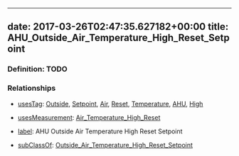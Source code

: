 
---
date: 2017-03-26T02:47:35.627182+00:00
title: AHU_Outside_Air_Temperature_High_Reset_Setpoint
---
### Definition: TODO

### Relationships

* [usesTag](https://brickschema.org/schema/1.0/BrickFrame#usesTag): [Outside](https://brickschema.org/schema/1.0/BrickTag#Outside), [Setpoint](https://brickschema.org/schema/1.0/BrickTag#Setpoint), [Air](https://brickschema.org/schema/1.0/BrickTag#Air), [Reset](https://brickschema.org/schema/1.0/BrickTag#Reset), [Temperature](https://brickschema.org/schema/1.0/BrickTag#Temperature), [AHU](https://brickschema.org/schema/1.0/BrickTag#AHU), [High](https://brickschema.org/schema/1.0/BrickTag#High)

* [usesMeasurement](https://brickschema.org/schema/1.0/BrickFrame#usesMeasurement): [Air_Temperature_High_Reset](https://brickschema.org/schema/1.0/Brick#Air_Temperature_High_Reset)

* [label](http://www.w3.org/2000/01/rdf-schema#label): AHU Outside Air Temperature High Reset Setpoint

* [subClassOf](http://www.w3.org/2000/01/rdf-schema#subClassOf): [Outside_Air_Temperature_High_Reset_Setpoint](https://brickschema.org/schema/1.0/Brick#Outside_Air_Temperature_High_Reset_Setpoint)
